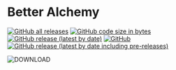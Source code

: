 # Better Alchemy
<a href="#"><img alt="GitHub all releases" src="https://img.shields.io/github/downloads/vital-forge/better-alchemy/total"></a>
<a href="#"><img alt="GitHub code size in bytes" src="https://img.shields.io/github/languages/code-size/vital-forge/better-alchemy?label=datapack%20size"></a>
<a href="#"><img alt="GitHub release (latest by date)" src="https://img.shields.io/github/v/release/vital-forge/better-alchemy?color=blue&label=version&logoColor=FFF"></a>
<a href="#"><img alt="GitHub" src="https://img.shields.io/github/license/vital-forge/better-alchemy"></a>
<a href="#"><img alt="GitHub release (latest by date including pre-releases)" src="https://img.shields.io/github/v/release/vital-forge/better-alchemy?include_prereleases&label=pre-release"></a>

![**DOWNLOAD**](https://github.com/Vital-Forge/Better-Alchemy/releases)
